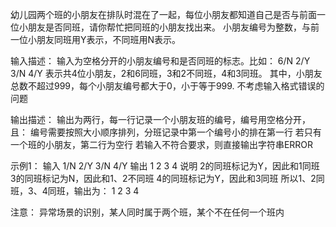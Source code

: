 幼儿园两个班的小朋友在排队时混在了一起，每位小朋友都知道自己是否与前面一位小朋友是否同班，请你帮忙把同班的小朋友找出来。
小朋友编号为整数，与前一位小朋友同班用Y表示，不同班用N表示。

输入描述：
输入为空格分开的小朋友编号和是否同班的标志。比如：
6/N 2/Y 3/N 4/Y 
表示共4位小朋友，2和6同班，3和2不同班，4和3同班。
其中，小朋友总数不超过999，每个小朋友编号都大于0，小于等于999.
不考虑输入格式错误的问题

输出描述：
输出为两行，每一行记录一个小朋友班的编号，编号用空格分开，且：
编号需要按照大小顺序排列，分班记录中第一个编号小的排在第一行
若只有一个班的小朋友，第二行为空行
若输入不符合要求，则直接输出字符串ERROR

示例1：
输入
1/N 2/Y 3/N 4/Y
输出
1 2
3 4
说明
2的同班标记为Y，因此和1同班
3的同班标记为N，因此和1、2不同班
4的同班标记为Y，因此和3同班
所以1、2同班，3、4同班，输出为：
1 2
3 4

注意：
异常场景的识别，某人同时属于两个班，某个不在任何一个班内
